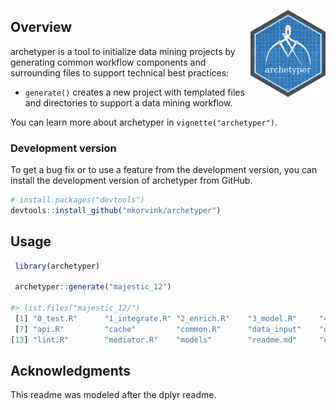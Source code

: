<a href='https://github.com/mkorvink/archetyper/'><img src='archetyper_hex.png' align="right" height="139" /></a>

## Overview

archetyper is a tool to initialize data mining projects by generating common workflow components and surrounding files to support technical best practices:

  - `generate()` creates a new project with templated files and directories to support a data mining workflow.

You can learn more about archetyper in `vignette("archetyper")`.


### Development version

To get a bug fix or to use a feature from the development version, you
can install the development version of archetyper from GitHub.

``` r
# install.packages("devtools")
devtools::install_github("mkorvink/archetyper")
```

## Usage

``` r
 library(archetyper)

 archetyper::generate("majestic_12")

#> list.files("majestic_12/")
 [1] "0_test.R"      "1_integrate.R" "2_enrich.R"    "3_model.R"     "4_measure.R"   "5_present.Rmd"
 [7] "api.R"         "cache"         "common.R"      "data_input"    "data_output"   "docs"         
[13] "lint.R"        "mediator.R"    "models"        "readme.md"     "utilities.R"  

```

Acknowledgments
---------------

This readme was modeled after the dplyr readme.  
